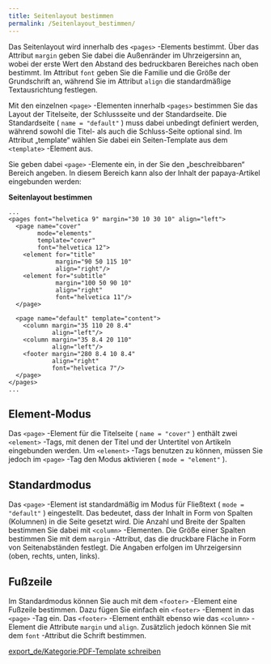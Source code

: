 ```yaml
---
title: Seitenlayout bestimmen
permalink: /Seitenlayout_bestimmen/
---
```


Das Seitenlayout wird innerhalb des `<pages>` -Elements bestimmt. Über das Attribut `margin` geben Sie dabei die Außenränder im Uhrzeigersinn an, wobei der erste Wert den Abstand des bedruckbaren Bereiches nach oben bestimmt. Im Attribut `font` geben Sie die Familie und die Größe der Grundschrift an, während Sie im Attribut `align` die standardmäßige Textausrichtung festlegen.

Mit den einzelnen `<page>` -Elementen innerhalb `<pages>` bestimmen Sie das Layout der Titelseite, der Schlussseite und der Standardseite. Die Standardseite ( `name =
      "default"` ) muss dabei unbedingt definiert werden, während sowohl die Titel- als auch die Schluss-Seite optional sind. Im Attribut „template“ wählen Sie dabei ein Seiten-Template aus dem `<template>` -Element aus.

Sie geben dabei `<page>` -Elemente ein, in der Sie den „beschreibbaren“ Bereich angeben. In diesem Bereich kann also der Inhalt der papaya-Artikel eingebunden werden:

**Seitenlayout bestimmen**

~~~~ {.xml}
...
<pages font="helvetica 9" margin="30 10 30 10" align="left">
  <page name="cover"
        mode="elements"
        template="cover"
        font="helvetica 12">
    <element for="title"
             margin="90 50 115 10"
             align="right"/>
    <element for="subtitle"
             margin="100 50 90 10"
             align="right"
             font="helvetica 11"/>
  </page>

  <page name="default" template="content">
    <column margin="35 110 20 8.4"
            align="left"/>
    <column margin="35 8.4 20 110"
            align="left"/>
    <footer margin="280 8.4 10 8.4"
            align="right"
            font="helvetica 7"/>
  </page>
</pages>
...
~~~~

Element-Modus
-------------

Das `<page>` -Element für die Titelseite ( `name = "cover"` ) enthält zwei `<element>` -Tags, mit denen der Titel und der Untertitel von Artikeln eingebunden werden. Um `<element>` -Tags benutzen zu können, müssen Sie jedoch im `<page>` -Tag den Modus aktivieren ( `mode =
      "element"` ).

Standardmodus
-------------

Das `<page>` -Element ist standardmäßig im Modus für Fließtext ( `mode = "default"` ) eingestellt. Das bedeutet, dass der Inhalt in Form von Spalten (Kolumnen) in die Seite gesetzt wird. Die Anzahl und Breite der Spalten bestimmen Sie dabei mit `<column>` -Elementen. Die Größe einer Spalten bestimmen Sie mit dem `margin` -Attribut, das die druckbare Fläche in Form von Seitenabständen festlegt. Die Angaben erfolgen im Uhrzeigersinn (oben, rechts, unten, links).

Fußzeile
--------

Im Standardmodus können Sie auch mit dem `<footer>` -Element eine Fußzeile bestimmen. Dazu fügen Sie einfach ein `<footer>` -Element in das `<page>` -Tag ein. Das `<footer>` -Element enthält ebenso wie das `<column>` -Element die Attribute `margin` und `align`. Zusätzlich jedoch können Sie mit dem `font` -Attribut die Schrift bestimmen.

[export_de/Kategorie:PDF-Template schreiben](export_de/Kategorie:PDF-Template_schreiben )